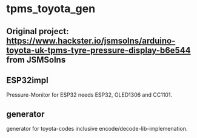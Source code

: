 # tpms_toyota_gen
## Original project: https://www.hackster.io/jsmsolns/arduino-toyota-uk-tpms-tyre-pressure-display-b6e544 from JSMSolns

## ESP32impl
Pressure-Monitor for ESP32
needs ESP32, OLED1306 and CC1101.

## generator 
generator for toyota-codes inclusive encode/decode-lib-implemenation.
